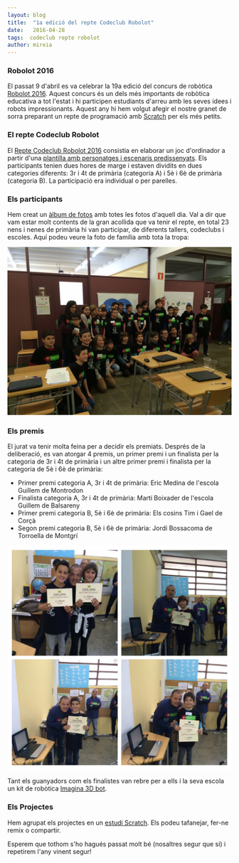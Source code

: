 ```yaml
---
layout: blog
title:  "1a edició del repte Codeclub Robolot"
date:   2016-04-28
tags:  codeclub repte robolot
author: mireia
---
```


### Robolot 2016

El passat 9 d'abril es va celebrar la 19a edició del concurs de robòtica [Robolot 2016](www.robolot.org). Aquest concurs és un dels més importants de robòtica educativa a tot l'estat i hi participen estudiants d'arreu amb les seves idees i robots impressionants. Aquest any hi hem volgut afegir el nostre granet de sorra preparant un repte de programació amb [Scratch](http://scratch.mit.edu) per els més petits.

### El repte Codeclub Robolot

El [Repte Codeclub Robolot 2016](codeclubcat.org/repte) consistia en elaborar un joc d'ordinador a partir d'una [plantilla amb personatges i escenaris predissenyats](https://scratch.mit.edu/projects/107418235/). Els participants tenien dues hores de marge i estaven dividits en dues categories diferents: 3r i 4t de primària (categoria A) i 5è i 6è de primària (categoria B). La participació era individual o per parelles.

### Els participants

Hem creat un [àlbum de fotos](https://goo.gl/photos/tiMwenqRuuRagiiJA) amb totes les fotos d'aquell dia. Val a dir que vam estar molt contents de la gran acollida que va tenir el repte, en total 23 nens i nenes de primària hi van participar, de diferents tallers, codeclubs i escoles. Aquí podeu veure la foto de família amb tota la tropa:

![Participants repte codeclub robolot 2016](/blog/images_blog/participants_repte_codeclubrobolot_2016.jpg)


### Els premis

El jurat va tenir molta feina per a decidir els premiats. Després de la deliberació, es van atorgar 4 premis, un primer premi i un finalista per la categoria de 3r i 4t de primària i un altre primer premi i finalista per la categoria de 5è i 6è de primària:

* Primer premi categoria A, 3r i 4t de primària: Eric Medina de l'escola Guillem de Montrodon
* Finalista categoria A, 3r i 4t de primària: Martí Boixader de l'escola Guillem de Balsareny
* Primer premi categoria B, 5è i 6è de primària: Els cosins Tim i Gael de Corçà
* Segon premi categoria B, 5è i 6è de primària: Jordi Bossacoma de Torroella de Montgrí


![Guanyadors repte codeclub robolot 2016](/blog/images_blog/guanyadors_repte_codeclub_robolot2016.jpg)

Tant els guanyadors com els finalistes van rebre per a ells i la seva escola un kit de robòtica [Imagina 3D bot](http://www.picaxe.biz/tienda/producto/rbl0930/1/kit-imagina3dbot).

### Els Projectes

Hem agrupat els projectes en un [estudi Scratch](https://scratch.mit.edu/studios/1991958/). Els podeu tafanejar, fer-ne remix o compartir.

Esperem que tothom s'ho hagués passat molt bé (nosaltres segur que sí) i repetirem l'any vinent segur!
